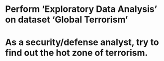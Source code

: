 # Perform ‘Exploratory Data Analysis’ on dataset ‘Global Terrorism’ 
# As a security/defense analyst, try to find out the hot zone of terrorism.
